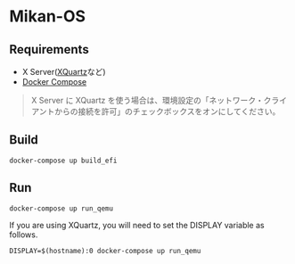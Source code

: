 # Mikan-OS

## Requirements

- X Server([XQuartz](https://www.xquartz.org/)など)
- [Docker Compose](https://docs.docker.com/compose/install/#install-compose)

> X Server に XQuartz を使う場合は、環境設定の「ネットワーク・クライアントからの接続を許可」のチェックボックスをオンにしてください。

## Build

```sh=
docker-compose up build_efi
```

## Run

```sh=
docker-compose up run_qemu
```

If you are using XQuartz, you will need to set the DISPLAY variable as follows.

```sh=
DISPLAY=$(hostname):0 docker-compose up run_qemu
```
